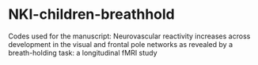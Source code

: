 # NKI-children-breathhold
Codes used for the manuscript: Neurovascular reactivity increases across development in the visual and frontal pole networks as revealed by a breath-holding task: a longitudinal fMRI study

